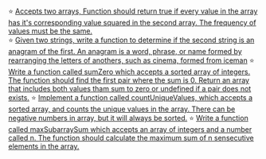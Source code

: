 :star: [Accepts two arrays, Function should return true if every value in the array has it's corresponding value squared in the second array. The frequency of values must be the same.](https://github.com/oucar/Data-Structures-Algorithms/blob/master/JS-%20Array/squaredFreqSame.js)<br>
:star: [Given two strings, write a function to determine if the second string is an anagram of the first. An anagram is a word, phrase, or name formed by rearranging the letters of anothers, such as cinema, formed from iceman](https://github.com/oucar/Data-Structures-Algorithms/blob/master/JS-%20Array/anagram.js)
:star: [Write a function called sumZero which accepts a sorted array of integers. The function should find the first pair where the sum is 0. Return an array that includes both values tham sum to zero or undefined if a pair does not exists.](https://github.com/oucar/Data-Structures-Algorithms/blob/master/JS-%20Array/sumZero.js)
:star: [Implement a function called countUniqueValues, which accepts a sorted array, and counts the unique values in the array. There can be negative numbers in array, but it will always be sorted.](https://github.com/oucar/Data-Structures-Algorithms/blob/master/JS-%20Array/countUnique.js)
:star: [Write a function called maxSubarraySum which accepts an array of integers and a number called n. The function should calculate the maximum sum of n sensecutive elements in the array.](https://github.com/oucar/Data-Structures-Algorithms/blob/master/JS-%20Array/countUnique.js)
<br>